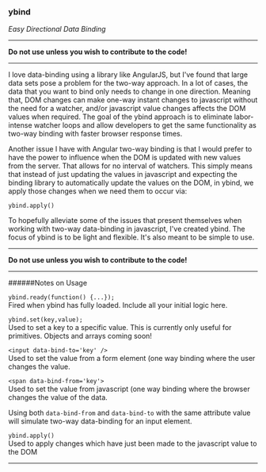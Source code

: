 ### ybind

*Easy Directional Data Binding*

___

**Do not use unless you wish to contribute to the code!**

___

I love data-binding using a library like AngularJS, but I've found that large data sets pose a problem for the two-way approach. In a lot of cases, the data that you want to bind only needs to change in one direction. Meaning that, DOM changes can make one-way instant changes to javascript without the need for a watcher, and/or javascript value changes affects the DOM values when required. The goal of the ybind approach is to eliminate labor-intense watcher loops and allow developers to get the same functionality as two-way binding with faster browser response times.
 
Another issue I have with Angular two-way binding is that I would prefer to have the power to influence when the DOM is updated with new values from the server. That allows for no interval of watchers. This simply means that instead of just updating the values in javascript and expecting the binding library to automatically update the values on the DOM, in ybind, we apply those changes when we need them to occur via:

`ybind.apply()`
 
To hopefully alleviate some of the issues that present themselves when working with two-way data-binding in javascript, I've created ybind. The focus of ybind is to be light and flexible. It's also meant to be simple to use. 

___

**Do not use unless you wish to contribute to the code!**

___

######Notes on Usage

`ybind.ready(function() {...});` <br> Fired when ybind has fully loaded. Include all your initial logic here.

`ybind.set(key,value);` <br> Used to set a key to a specific value. This is currently only useful for primitives. Objects and arrays coming soon!

`<input data-bind-to='key' />` <br> Used to set the value from a form element (one way binding where the user changes the value.

`<span data-bind-from='key'>` <br> Used to set the value from javascript (one way binding where the browser changes the value of the data. 

Using both `data-bind-from` and `data-bind-to` with the same attribute value <key> will simulate two-way data-binding for an input element.

`ybind.apply()` <br> Used to apply changes which have just been made to the javascript value to the DOM

-------